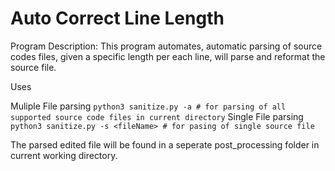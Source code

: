 # Auto Correct Line Length
Program Description: This program automates, automatic parsing of source codes files, given a specific length per each line, will
parse and reformat the source file. 

Uses

Muliple File parsing
`python3 sanitize.py -a # for parsing of all supported source code files in current directory`
Single File parsing
`python3 sanitize.py -s <fileName> # for pasing of single source file`

The parsed edited file will be found in a seperate post_processing folder in current working directory.
